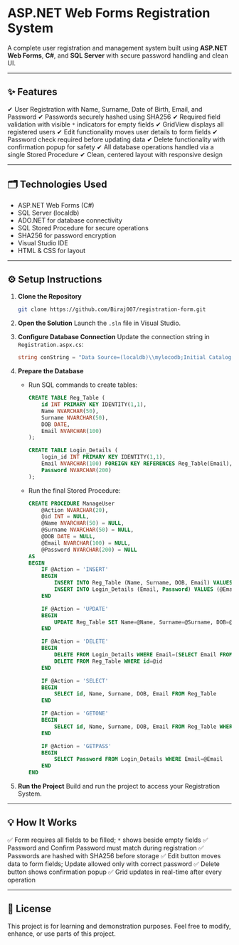 # ASP.NET Web Forms Registration System

A complete user registration and management system built using **ASP.NET Web Forms**, **C#**, and **SQL Server** with secure password handling and clean UI.

---

## ✨ Features

✔ User Registration with Name, Surname, Date of Birth, Email, and Password
✔ Passwords securely hashed using SHA256
✔ Required field validation with visible `*` indicators for empty fields
✔ GridView displays all registered users
✔ Edit functionality moves user details to form fields
✔ Password check required before updating data
✔ Delete functionality with confirmation popup for safety
✔ All database operations handled via a single Stored Procedure
✔ Clean, centered layout with responsive design

---

## 🗂️ Technologies Used

* ASP.NET Web Forms (C#)
* SQL Server (localdb)
* ADO.NET for database connectivity
* SQL Stored Procedure for secure operations
* SHA256 for password encryption
* Visual Studio IDE
* HTML & CSS for layout

---

## ⚙️ Setup Instructions

1. **Clone the Repository**

   ```bash
   git clone https://github.com/Biraj007/registration-form.git
   ```

2. **Open the Solution**
   Launch the `.sln` file in Visual Studio.

3. **Configure Database Connection**
   Update the connection string in `Registration.aspx.cs`:

   ```csharp
   string conString = "Data Source=(localdb)\\mylocodb;Initial Catalog=Registration;Integrated Security=True";
   ```

4. **Prepare the Database**

   * Run SQL commands to create tables:

     ```sql
     CREATE TABLE Reg_Table (
         id INT PRIMARY KEY IDENTITY(1,1),
         Name NVARCHAR(50),
         Surname NVARCHAR(50),
         DOB DATE,
         Email NVARCHAR(100)
     );

     CREATE TABLE Login_Details (
         login_id INT PRIMARY KEY IDENTITY(1,1),
         Email NVARCHAR(100) FOREIGN KEY REFERENCES Reg_Table(Email),
         Password NVARCHAR(200)
     );
     ```

   * Run the final Stored Procedure:

     ```sql
     CREATE PROCEDURE ManageUser
         @Action NVARCHAR(20),
         @id INT = NULL,
         @Name NVARCHAR(50) = NULL,
         @Surname NVARCHAR(50) = NULL,
         @DOB DATE = NULL,
         @Email NVARCHAR(100) = NULL,
         @Password NVARCHAR(200) = NULL
     AS
     BEGIN
         IF @Action = 'INSERT'
         BEGIN
             INSERT INTO Reg_Table (Name, Surname, DOB, Email) VALUES (@Name, @Surname, @DOB, @Email)
             INSERT INTO Login_Details (Email, Password) VALUES (@Email, @Password)
         END

         IF @Action = 'UPDATE'
         BEGIN
             UPDATE Reg_Table SET Name=@Name, Surname=@Surname, DOB=@DOB, Email=@Email WHERE id=@id
         END

         IF @Action = 'DELETE'
         BEGIN
             DELETE FROM Login_Details WHERE Email=(SELECT Email FROM Reg_Table WHERE id=@id)
             DELETE FROM Reg_Table WHERE id=@id
         END

         IF @Action = 'SELECT'
         BEGIN
             SELECT id, Name, Surname, DOB, Email FROM Reg_Table
         END

         IF @Action = 'GETONE'
         BEGIN
             SELECT id, Name, Surname, DOB, Email FROM Reg_Table WHERE id=@id
         END

         IF @Action = 'GETPASS'
         BEGIN
             SELECT Password FROM Login_Details WHERE Email=@Email
         END
     END
     ```

5. **Run the Project**
   Build and run the project to access your Registration System.

---

## 💡 How It Works

✅ Form requires all fields to be filled; `*` shows beside empty fields
✅ Password and Confirm Password must match during registration
✅ Passwords are hashed with SHA256 before storage
✅ Edit button moves data to form fields; Update allowed only with correct password
✅ Delete button shows confirmation popup
✅ Grid updates in real-time after every operation

---

## 📄 License

This project is for learning and demonstration purposes. Feel free to modify, enhance, or use parts of this project.

